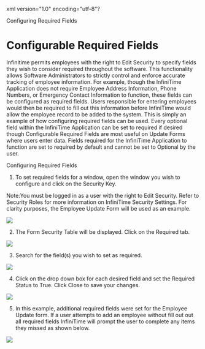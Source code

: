 xml version="1.0" encoding="utf-8"?





Configuring Required Fields




# Configurable Required Fields

Infinitime permits employees with the right to Edit Security to specify fields they wish to consider required throughout the software. This functionality allows Software Administrators to strictly control and enforce accurate tracking of employee information. For example, though the InfiniTime Application does not require Employee Address Information, Phone Numbers, or Emergency Contact Information to function, these fields can be configured as required fields. Users responsible for entering employees would then be required to fill out this information before InfiniTime would allow the employee record to be added to the system. This is simply an example of how configuring required fields can be used. Every optional field within the InfiniTime Application can be set to required if desired though Configurable Required Fields are most useful on Update Forms where users enter data. Fields required for the InfiniTime Application to function are set to required by default and cannot be set to Optional by the user.

Configuring Required Fields

1. To set required fields for a window, open the window you wish to configure and click on the Security Key.

Note:You must be logged in as a user with the right to Edit Security. Refer to Security Roles for more information on InfiniTime Security Settings. For clarity purposes, the Employee Update Form will be used as an example.

![](images_2/CH2ConfigReq_1.gif)

2. The Form Security Table will be displayed. Click on the Required tab.

![](images_2/CH2ConfigReq_2.gif)

3. Search for the field(s) you wish to set as required.

![](images_2/CH2ConfigReq_3.gif)

4. Click on the drop down box for each desired field and set the Required Status to True. Click Close to save your changes.

![](images_2/CH2ConfigReq_4.gif)

5. In this example, additional required fields were set for the Employee Update form. If a user attempts to add an employee without fill out out all required fields InfiniTime will prompt the user to complete any items they missed as shown below.

![](images_2/CH2ConfigReq_5.gif)